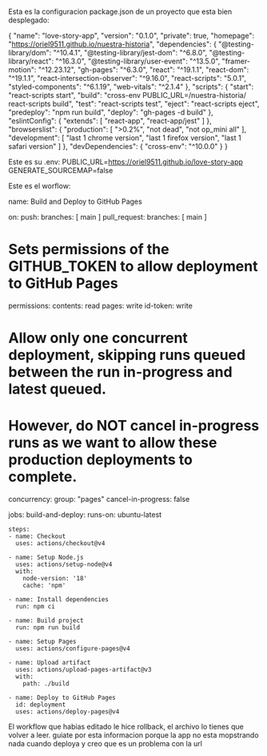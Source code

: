 Esta es la configuracion package.json de un proyecto que esta bien desplegado:

{
"name": "love-story-app",
"version": "0.1.0",
"private": true,
"homepage": "https://oriel9511.github.io/nuestra-historia",
"dependencies": {
"@testing-library/dom": "^10.4.1",
"@testing-library/jest-dom": "^6.8.0",
"@testing-library/react": "^16.3.0",
"@testing-library/user-event": "^13.5.0",
"framer-motion": "^12.23.12",
"gh-pages": "^6.3.0",
"react": "^19.1.1",
"react-dom": "^19.1.1",
"react-intersection-observer": "^9.16.0",
"react-scripts": "5.0.1",
"styled-components": "^6.1.19",
"web-vitals": "^2.1.4"
},
"scripts": {
"start": "react-scripts start",
"build": "cross-env PUBLIC_URL=/nuestra-historia/ react-scripts build",
"test": "react-scripts test",
"eject": "react-scripts eject",
"predeploy": "npm run build",
"deploy": "gh-pages -d build"
},
"eslintConfig": {
"extends": [
"react-app",
"react-app/jest"
]
},
"browserslist": {
"production": [
">0.2%",
"not dead",
"not op_mini all"
],
"development": [
"last 1 chrome version",
"last 1 firefox version",
"last 1 safari version"
]
},
"devDependencies": {
"cross-env": "^10.0.0"
}
}

Este es su .env:
PUBLIC_URL=https://oriel9511.github.io/love-story-app
GENERATE_SOURCEMAP=false

Este es el worflow:

name: Build and Deploy to GitHub Pages

on:
push:
branches: [ main ]
pull_request:
branches: [ main ]

# Sets permissions of the GITHUB_TOKEN to allow deployment to GitHub Pages
permissions:
contents: read
pages: write
id-token: write

# Allow only one concurrent deployment, skipping runs queued between the run in-progress and latest queued.
# However, do NOT cancel in-progress runs as we want to allow these production deployments to complete.
concurrency:
group: "pages"
cancel-in-progress: false

jobs:
build-and-deploy:
runs-on: ubuntu-latest

    steps:
    - name: Checkout
      uses: actions/checkout@v4
      
    - name: Setup Node.js
      uses: actions/setup-node@v4
      with:
        node-version: '18'
        cache: 'npm'
        
    - name: Install dependencies
      run: npm ci
      
    - name: Build project
      run: npm run build
        
    - name: Setup Pages
      uses: actions/configure-pages@v4
      
    - name: Upload artifact
      uses: actions/upload-pages-artifact@v3
      with:
        path: ./build
        
    - name: Deploy to GitHub Pages
      id: deployment
      uses: actions/deploy-pages@v4

El workflow que habias editado le hice rollback, el archivo lo tienes que volver a leer. guiate por esta informacion porque la app no esta mopstrando nada cuando deploya y creo que es un problema con la url
